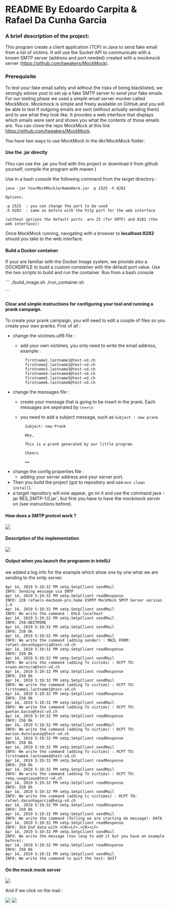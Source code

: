 # README By Edoardo Carpita & Rafael Da Cunha Garcia

### A brief description of the project:
This program create a client application (TCP) in Java to send fake email from a list of victims. It will use the Socket API to communicate with a known SMTP server (address and port needed) created with a mockmock server (https://github.com/tweakers/MockMock).

### Prerequisite
To test your fake email safely and without the risks of being blacklisted, we strongly advise yout to set up a fake SMTP server to send your fake emails. For our testing phase we used a simple email server mocker called MockMock. Mockmock is simple and freely available on GitHub and you will be able to test if outgoing emails are sent (without actually sending them) and to see what they look like. It provides a web interface that displays which emails were sent and shows you what the contents of those emails are. You can clone the repo MockMock at this link https://github.com/tweakers/MockMock.

You have two ways to use MockMock in the dkr/MockMock folder:

#### Use the .jar directly

(You can use the .jar you find with this project or download it from github yourself, compile the program with maven )

Use in a bash console the following command from the target directory :

```
java -jar YourMockMockJarNameHere.jar -p 2525 -h 8282

Options:

-p 2525  : you can change the port to be used
-h 8282  : same as before with the http port for the web interface

(without options the default ports  are 25 (for SMTP) and 8282 (the web interface))
```

Once MockMock running, navigating with a browser to **localhost:8282** should you take to the web interface.

#### Build a Docker container

If your are familiar with the Docker Image system, we provide also a DOCKERFILE to build a custom constainer with the default port value. Use the two scripts to build and run the container. Run from a bash console

´´´
./build_image.sh
./run_container.sh

´´´

#### Clear and simple instructions for configuring your tool and running a prank campaign. 


To create your prank campaign, you will need to edit a couple of files so you create your own pranks. First of all :

- change the victimes.utf8 file :
    - add your own victimes, you only need to write the email address, example :
    
            firstname1.lastname1@test-vd.ch
            firstname2.lastname2@test-vd.ch
            firstname3.lastname3@test-vd.ch
            firstname4.lastname4@test-vd.ch
            firstname5.lastname5@test-vd.ch
            firstname6.lastname6@test-vd.ch

- change the messages file :
    - create your message that is going to be insert in the prank. Each messages are seperated by ``\n==\n``
    - you need to add a subject message, such as ``Subject : new prank`` 

            Subject: new Prank
            
            Hey,
            
            This is a prank generated by our little program.
            
            Cheers
            
            ==

- change the config properties file :
    - adding your server address and your server port.
- Then you build the project (got to repository and use `mvn clean install`).`
- a target repository will now appear, go on it and use the command java -jar RES_SMTP-1.0.jar`, but first you have to have the mockmock server on (see instructions before).

#### How does a SMTP protcol work ?

 ![](images/smtpexample.png)

#### Description of the implementation

 ![](images/diagram.jpg)

#### Output when you launch the programm in intelliJ

we added a log info for the example which show one by one what we are sending to the smtp server.

    Apr 14, 2019 5:19:32 PM smtp.SmtpClient sendMail
    INFO: Sending message via SMTP
    Apr 14, 2019 5:19:32 PM smtp.SmtpClient readResponse
    INFO: 220 rafaels-macbook-pro.home ESMTP MockMock SMTP Server version 1.4
    Apr 14, 2019 5:19:32 PM smtp.SmtpClient sendMail
    INFO: We write the command : EHLO localhost
    Apr 14, 2019 5:19:32 PM smtp.SmtpClient sendMail
    INFO: 250-8BITMIME
    Apr 14, 2019 5:19:32 PM smtp.SmtpClient sendMail
    INFO: 250 Ok
    Apr 14, 2019 5:19:32 PM smtp.SmtpClient sendMail
    INFO: We write the command (adding sender) : MAIL FROM: rafael.dacunhagarcia@test-vd.ch
    Apr 14, 2019 5:19:32 PM smtp.SmtpClient readResponse
    INFO: 250 Ok
    Apr 14, 2019 5:19:32 PM smtp.SmtpClient sendMail
    INFO: We write the command (adding To victims) : RCPT TO: erwan.moreira@test-vd.ch
    Apr 14, 2019 5:19:32 PM smtp.SmtpClient readResponse
    INFO: 250 Ok
    Apr 14, 2019 5:19:32 PM smtp.SmtpClient sendMail
    INFO: We write the command (adding To victims) : RCPT TO: firstname1.lastname1@test-vd.ch
    Apr 14, 2019 5:19:32 PM smtp.SmtpClient readResponse
    INFO: 250 Ok
    Apr 14, 2019 5:19:32 PM smtp.SmtpClient sendMail
    INFO: We write the command (adding To victims) : RCPT TO: gaetan.bacso@test-vd.ch
    Apr 14, 2019 5:19:32 PM smtp.SmtpClient readResponse
    INFO: 250 Ok
    Apr 14, 2019 5:19:32 PM smtp.SmtpClient sendMail
    INFO: We write the command (adding To victims) : RCPT TO: marion.dutulaunay@test-vd.ch
    Apr 14, 2019 5:19:32 PM smtp.SmtpClient readResponse
    INFO: 250 Ok
    Apr 14, 2019 5:19:32 PM smtp.SmtpClient sendMail
    INFO: We write the command (adding To victims) : RCPT TO: firstname4.lastname4@test-vd.ch
    Apr 14, 2019 5:19:32 PM smtp.SmtpClient readResponse
    INFO: 250 Ok
    Apr 14, 2019 5:19:32 PM smtp.SmtpClient sendMail
    INFO: We write the command (adding To victims) : RCPT TO: remy.vuagniaux@test-vd.ch
    Apr 14, 2019 5:19:32 PM smtp.SmtpClient readResponse
    INFO: 250 Ok
    Apr 14, 2019 5:19:32 PM smtp.SmtpClient sendMail
    INFO: We write the command (adding Cc victimes) : RCPT TO: rafael.dacunhagarcia@heig-vd.ch
    Apr 14, 2019 5:19:32 PM smtp.SmtpClient readResponse
    INFO: 250 Ok
    Apr 14, 2019 5:19:32 PM smtp.SmtpClient sendMail
    INFO: We write the command (Telling we are starting de message): DATA
    Apr 14, 2019 5:19:32 PM smtp.SmtpClient readResponse
    INFO: 354 End data with <CR><LF>.<CR><LF>
    Apr 14, 2019 5:19:32 PM smtp.SmtpClient sendMail
    INFO: We write the message (too long to add it but you have an example before): 
    Apr 14, 2019 5:19:32 PM smtp.SmtpClient readResponse
    INFO: 250 Ok
    Apr 14, 2019 5:19:32 PM smtp.SmtpClient sendMail
    INFO: We write the command to quit the test: QUIT

#### On the mock mock server

![](images/mockoutput.png)

And if we click on the mail : 

![](images/output1.png)
![](images/rawoutput.png)
